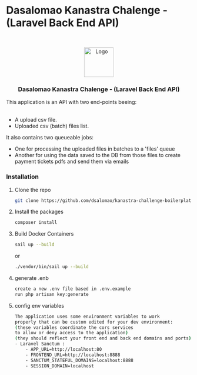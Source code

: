 # Dasalomao Kanastra Chalenge - (Laravel Back End API)

<!-- PROJECT -->
<br />
<p align="center">

  <img src="https://avatars.githubusercontent.com/u/96804932?s=200&v=4" alt="Logo" width="80" height="80">

  <h3 align="center">Dasalomao Kanastra Chalenge - (Laravel Back End API)</h3>
<br\>
<br\>
<br\>
  <p>
     This application is an API with two end-points beeing:
    <br />
    <br />
  </p>
    <ul>
        <li>A upload csv file.</li>
        <li>Uploaded csv (batch) files list.</li>
    </ul>
    <p>
        It also contains two queueable jobs:
    </p>
    <ul>
        <li>One for processing the uploaded files in batches to a 'files' queue</li>
        <li>Another for using the data saved to the DB from those files to create payment tickets pdfs and send them via emails</li>
    </ul>
</p>

### Installation

1.  Clone the repo
    ```sh
    git clone https://github.com/dsalomao/kanastra-challenge-boilerplate-api.git
    ```
2.  Install the packages

    ```sh
    composer install
    ```

3.  Build Docker Containers

    ```sh
    sail up --build
    ```

    or

    ```sh
    ./vendor/bin/sail up --build
    ```

4.  generate .enb

    ```sh
    create a new .env file based in .env.example
    run php artisan key:generate
    ```

5.  config env variables

    ```sh
    The application uses some environment variables to work
    properly that can be custom edited for your dev environment:
    (these variables coordinate the cors services
    to allow or deny access to the application)
    (they should reflect your front end and back end domains and ports)
    - Laravel Sanctum :
        - APP_URL=http://localhost:80
        - FRONTEND_URL=http://localhost:8888
        - SANCTUM_STATEFUL_DOMAINS=localhost:8888
        - SESSION_DOMAIN=localhost
    ```
